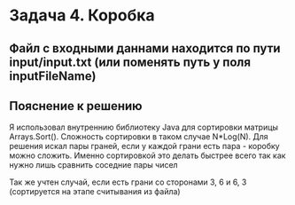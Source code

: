 # Задача 4. Коробка

## Файл с входными даннами находится по пути input/input.txt (или поменять путь у поля inputFileName)


## Пояснение к решению
Я использовал внутреннию библиотеку Java для сортировки матрицы Arrays.Sort(). Сложность сортировки в таком случае N*Log(N).
Для решения искал пары граней, если у каждой грани есть пара - коробку можно сложить. Именно сортировкой это делать быстрее всего
так как нужно лишь сравнить соседние пары чисел

Так же учтен случай, если есть грани со сторонами 3, 6 и 6, 3 (сортируется на этапе считывания из файла)

